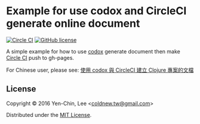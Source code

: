 # Example for use codox and CircleCI generate online document
[![Circle CI](https://circleci.com/gh/clojure-tw/example-codox-circleci.svg?style=svg)](https://circleci.com/gh/clojure-tw/example-codox-circleci)
[![GitHub license](https://img.shields.io/badge/license-MIT-blue.svg)](https://raw.githubusercontent.com/clojure-tw/example-codox-circleci/master/LICENSE)

A simple example for how to use [codox](https://github.com/weavejester/codox) generate document then make [Circle CI](https://circleci.com) push to gh-pages.

For Chinese user, please see: [使用 codox 與 CircleCI 建立 Clojure 專案的文檔](http://coldnew.github.io/blog/2016/02/21_codox/)

## License

Copyright © 2016 Yen-Chin, Lee <<coldnew.tw@gmail.com>>

Distributed under the [MIT License](http://opensource.org/licenses/MIT).
